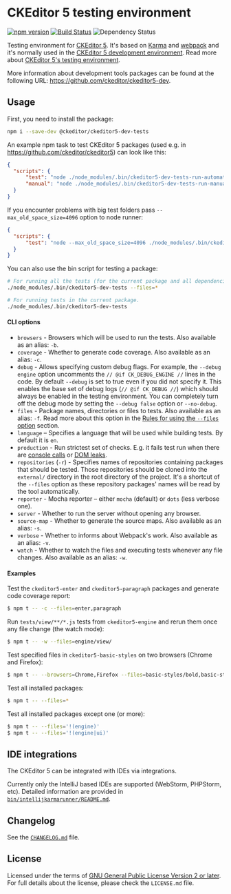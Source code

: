 CKEditor 5 testing environment
==============================

[![npm version](https://badge.fury.io/js/%40ckeditor%2Fckeditor5-dev-tests.svg)](https://www.npmjs.com/package/@ckeditor/ckeditor5-dev-tests)
[![Build Status](https://travis-ci.com/ckeditor/ckeditor5-dev.svg?branch=master)](https://app.travis-ci.com/github/ckeditor/ckeditor5-dev)
![Dependency Status](https://img.shields.io/librariesio/release/npm/@ckeditor/ckeditor5-dev-tests)

Testing environment for [CKEditor 5](https://ckeditor.com). It's based on [Karma](https://karma-runner.github.io/) and [webpack](https://webpack.github.io/) and it's normally used in the [CKEditor 5 development environment](https://github.com/ckeditor/ckeditor5). Read more about [CKEditor 5's testing environment](https://docs.ckeditor.com/ckeditor5/latest/framework/guides/contributing/testing-environment.html).

More information about development tools packages can be found at the following URL: <https://github.com/ckeditor/ckeditor5-dev>.

## Usage

First, you need to install the package:

```bash
npm i --save-dev @ckeditor/ckeditor5-dev-tests
```

An example npm task to test CKEditor 5 packages (used e.g. in https://github.com/ckeditor/ckeditor5) can look like this:

```json
{
  "scripts": {
      "test": "node ./node_modules/.bin/ckeditor5-dev-tests-run-automated",
      "manual": "node ./node_modules/.bin/ckeditor5-dev-tests-run-manual"
  }
}
```

If you encounter problems with big test folders pass `--max_old_space_size=4096` option to node runner:

```json
{
  "scripts": {
      "test": "node --max_old_space_size=4096 ./node_modules/.bin/ckeditor5-dev-tests-run-automated"
  }
}
```

You can also use the bin script for testing a package:

```bash
# For running all the tests (for the current package and all dependencies).
./node_modules/.bin/ckeditor5-dev-tests --files=*

# For running tests in the current package.
./node_modules/.bin/ckeditor5-dev-tests
```

#### CLI options

* `browsers` - Browsers which will be used to run the tests. Also available as an alias: `-b`.
* `coverage` - Whether to generate code coverage. Also available as an alias: `-c`.
* `debug` - Allows specifying custom debug flags. For example, the `--debug engine` option uncomments the `// @if CK_DEBUG_ENGINE //` lines in the code. By default `--debug` is set to true even if you did not specify it. This enables the base set of debug logs (`// @if CK_DEBUG //`) which should always be enabled in the testing environment. You can completely turn off the debug mode by setting the `--debug false` option or `--no-debug`.
* `files` - Package names, directories or files to tests. Also available as an alias: `-f`. Read more about this option in the [Rules for using the `--files` option](https://ckeditor.com/docs/ckeditor5/latest/framework/guides/contributing/testing-environment.html#rules-for-using-the-files-option) section.
* `language` – Specifies a language that will be used while building tests. By default it is `en`.
* `production` - Run strictest set of checks. E.g. it fails test run when there are [console calls](https://github.com/ckeditor/ckeditor5/issues/1996) or [DOM leaks](https://github.com/ckeditor/ckeditor5/issues/6002).
* `repositories` (`-r`) - Specifies names of repositories containing packages that should be tested. Those repositories should be cloned into the `external/` directory in the root directory of the project. It's a shortcut of the `--files` option as these repository packages' names will be read by the tool automatically.
* `reporter` - Mocha reporter – either `mocha` (default) or `dots` (less verbose one).
* `server` - Whether to run the server without opening any browser.
* `source-map` - Whether to generate the source maps. Also available as an alias: `-s`.
* `verbose` - Whether to informs about Webpack's work. Also available as an alias: `-v`.
* `watch` - Whether to watch the files and executing tests whenever any file changes. Also available as an alias: `-w`.

#### Examples

Test the `ckeditor5-enter` and `ckeditor5-paragraph` packages and generate code coverage report:

```bash
$ npm t -- -c --files=enter,paragraph
```

Run `tests/view/**/*.js` tests from `ckeditor5-engine` and rerun them once any file change (the watch mode):

```bash
$ npm t -- -w --files=engine/view/
```

Test specified files in `ckeditor5-basic-styles` on two browsers (Chrome and Firefox):

```bash
$ npm t -- --browsers=Chrome,Firefox --files=basic-styles/bold,basic-styles/italic
```

Test all installed packages:

```bash
$ npm t -- --files=*
```

Test all installed packages except one (or more):

```bash
$ npm t -- --files='!(engine)'
$ npm t -- --files='!(engine|ui)'
```

## IDE integrations

The CKEditor 5 can be integrated with IDEs via integrations.

Currently only the IntelliJ based IDEs are supported (WebStorm, PHPStorm, etc). Detailed information are provided in [`bin/intellijkarmarunner/README.md`](./bin/intellijkarmarunner/README.md).

## Changelog

See the [`CHANGELOG.md`](https://github.com/ckeditor/ckeditor5-dev/blob/master/packages/ckeditor5-dev-tests/CHANGELOG.md) file.

## License

Licensed under the terms of [GNU General Public License Version 2 or later](http://www.gnu.org/licenses/gpl.html). For full details about the license, please check the `LICENSE.md` file.
